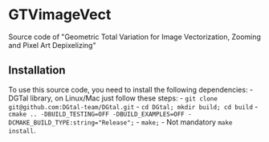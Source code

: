# GTVimageVect
Source code of "Geometric Total Variation for Image Vectorization, Zooming and Pixel Art Depixelizing"



## Installation


   To use this source code, you need to install the following dependencies:
      - DGTal library, on Linux/Mac just follow these steps:
        - `git clone git@github.com:DGtal-team/DGtal.git`
        - `cd DGtal; mkdir build; cd build`
        - `cmake .. -DBUILD_TESTING=OFF -DBUILD_EXAMPLES=OFF -DCMAKE_BUILD_TYPE:string="Release";`
        - `make;`
        - Not mandatory `make install`.